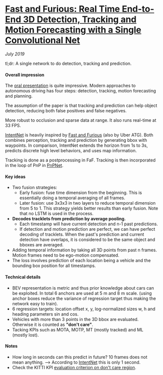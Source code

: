 # [Fast and Furious: Real Time End-to-End 3D Detection, Tracking and Motion Forecasting with a Single Convolutional Net](http://openaccess.thecvf.com/content_cvpr_2018/papers/Luo_Fast_and_Furious_CVPR_2018_paper.pdf)

_July 2019_

tl;dr: A single network to do detection, tracking and prediction.

#### Overall impression
The [oral presentation](https://youtu.be/Jl1NeziAHFY?t=1471) is quite impressive. Modern approaches to autonomous driving has four steps: detection, tracking, motion forecasting and planning.

The assumption of the paper is that tracking and prediction can help object detection, reducing both false positives and false negatives.

More robust to occlusion and sparse data at range. It also runs real-time at 33 FPS.

[IntentNet](intentnet.md) is heavily inspired by [Fast and Furious](faf.md) (also by Uber ATG). Both combines perception, tracking and prediction by generating bbox with waypoints. In comparison, IntentNet extends the horizon from 1s to 3s, predicts discrete high level behaviors, and uses map information.

Tracking is done as a postprocessing in FaF. Tracking is then incorporated in the loop of PnP in [PnPNet](pnpnet.md).

#### Key ideas
- Two fusion strategies:
	- Early fusion: fuse time dimension from the beginning. This is essentially doing a temporal averaging of all frames. 
	- Later fusion: use 3x3x3 in two layers to reduce temporal dimension from 5 to 1. This strategy yields better results than early fusion. Note that no LSTM is used in the process. 
- **Decodes tracklets from prediction by average pooling.**
	- Each timestamp will have current detection and n-1 past predictions.
	- If detection and motion prediction are perfect, we can have perfect decoding of tracklets. When the past's prediction and current detection have overlaps, it is considered to be the same object and bboxes are averaged. 
- Adding temporal information by taking all 3D points from past n frames. Motion frames need to be ego-motion compensated.
- The loss involves prediction of each location being a vehicle and the bounding box position for all timestamps. 

#### Technical details
- BEV representation is metric and thus prior knowledge about cars can be exploited. In total 6 anchors are used at 5 m and 8 m scale. (using anchor boxes reduce the variance of regression target thus making the network easy to train).
- 6 regression targets: location offset x, y, log-normalized sizes w, h and heading parameters sin and cos.
- Vehicles with more than 3 points in the 3D bbox are evaluated. Otherwise it is counted as **"don't care"**.
- Tacking KPIs such as MOTA, MOTP, MT (mostly tracked) and ML (mostly lost).

#### Notes
- How long in seconds can this predict in future? 10 frames does not mean anything. --> According to [IntentNet](intentnet.md) this is only 1 second. 
- Check the KITTI KPI [evaluation criterion on don't care region](http://www.cvlibs.net/datasets/kitti/eval_object.php).